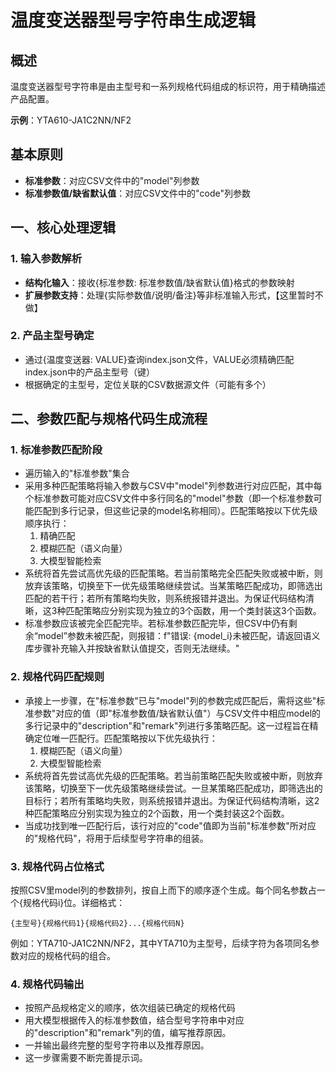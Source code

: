 # 温度变送器型号字符串生成逻辑

## 概述
温度变送器型号字符串是由主型号和一系列规格代码组成的标识符，用于精确描述产品配置。

**示例**：YTA610-JA1C2NN/NF2

## 基本原则
- **标准参数**：对应CSV文件中的"model"列参数
- **标准参数值/缺省默认值**：对应CSV文件中的"code"列参数

## 一、核心处理逻辑

### 1. 输入参数解析
- **结构化输入**：接收{标准参数: 标准参数值/缺省默认值}格式的参数映射
- **扩展参数支持**：处理{实际参数值/说明/备注}等非标准输入形式，【这里暂时不做】

### 2. 产品主型号确定
- 通过{温度变送器: VALUE}查询index.json文件，VALUE必须精确匹配index.json中的产品主型号（键）
- 根据确定的主型号，定位关联的CSV数据源文件（可能有多个）

## 二、参数匹配与规格代码生成流程

### 1. 标准参数匹配阶段
- 遍历输入的"标准参数"集合
- 采用多种匹配策略将输入参数与CSV中"model"列参数进行对应匹配，其中每个标准参数可能对应CSV文件中多行同名的"model"参数（即一个标准参数可能匹配到多行记录，但这些记录的model名称相同）。匹配策略按以下优先级顺序执行：
  1. 精确匹配
  2. 模糊匹配（语义向量）
  3. 大模型智能检索
- 系统将首先尝试高优先级的匹配策略。若当前策略完全匹配失败或被中断，则放弃该策略，切换至下一优先级策略继续尝试。当某策略匹配成功，即筛选出匹配的若干行；若所有策略均失败，则系统报错并退出。为保证代码结构清晰，这3种匹配策略应分别实现为独立的3个函数，用一个类封装这3个函数。
- 标准参数应该被完全匹配完毕。若标准参数匹配完毕，但CSV中仍有剩余“model”参数未被匹配，则报错：f"错误: {model_i}未被匹配，请返回语义库步骤补充输入并按缺省默认值提交，否则无法继续。"

### 2. 规格代码匹配规则
- 承接上一步骤，在"标准参数"已与"model"列的参数完成匹配后，需将这些"标准参数"对应的值（即"标准参数值/缺省默认值"）与CSV文件中相应model的多行记录中的"description"和"remark"列进行多策略匹配。这一过程旨在精确定位唯一匹配行。匹配策略按以下优先级执行：
  1. 模糊匹配（语义向量）
  2. 大模型智能检索
- 系统将首先尝试高优先级的匹配策略。若当前策略匹配失败或被中断，则放弃该策略，切换至下一优先级策略继续尝试。一旦某策略匹配成功，即筛选出的目标行；若所有策略均失败，则系统报错并退出。为保证代码结构清晰，这2种匹配策略应分别实现为独立的2个函数，用一个类封装这2个函数。
- 当成功找到唯一匹配行后，该行对应的"code"值即为当前"标准参数"所对应的"规格代码"，将用于后续型号字符串的组装。

### 3. 规格代码占位格式
按照CSV里model列的参数排列，按自上而下的顺序逐个生成。每个同名参数占一个{规格代码i}位。详细格式：
```
{主型号}{规格代码1}{规格代码2}...{规格代码N}
```
例如：YTA710-JA1C2NN/NF2，其中YTA710为主型号，后续字符为各项同名参数对应的规格代码的组合。

### 4. 规格代码输出
- 按照产品规格定义的顺序，依次组装已确定的规格代码
- 用大模型根据传入的标准参数值，结合型号字符串中对应的"description"和"remark"列的值，编写推荐原因。
- 一并输出最终完整的型号字符串以及推荐原因。
- 这一步骤需要不断完善提示词。